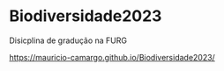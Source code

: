 # Biodiversidade2023

Disicplina de gradução na FURG

https://mauricio-camargo.github.io/Biodiversidade2023/
